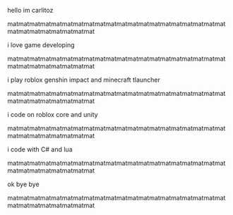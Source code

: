 hello im carlitoz

matmatmatmatmatmatmatmatmatmatmatmatmatmatmatmatmatmatmatmatmatmatmatmatmatmatmatmat

i love game developing

matmatmatmatmatmatmatmatmatmatmatmatmatmatmatmatmatmatmatmatmatmatmatmatmatmatmatmat

i play roblox genshin impact and minecraft tlauncher

matmatmatmatmatmatmatmatmatmatmatmatmatmatmatmatmatmatmatmatmatmatmatmatmatmatmatmat

i code on roblox core and unity

matmatmatmatmatmatmatmatmatmatmatmatmatmatmatmatmatmatmatmatmatmatmatmatmatmatmatmat

i code with C# and lua

matmatmatmatmatmatmatmatmatmatmatmatmatmatmatmatmatmatmatmatmatmatmatmatmatmatmatmat

ok  bye bye

matmatmatmatmatmatmatmatmatmatmatmatmatmatmatmatmatmatmatmatmatmatmatmatmatmatmatmat
